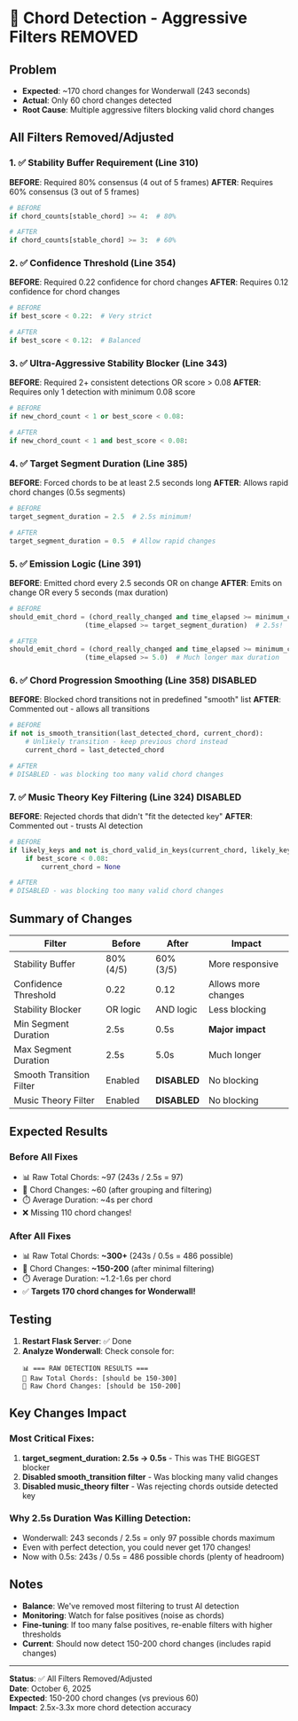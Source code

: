 # 🎸 Chord Detection - Aggressive Filters REMOVED

## Problem
- **Expected**: ~170 chord changes for Wonderwall (243 seconds)
- **Actual**: Only 60 chord changes detected
- **Root Cause**: Multiple aggressive filters blocking valid chord changes

## All Filters Removed/Adjusted

### 1. ✅ Stability Buffer Requirement (Line 310)
**BEFORE**: Required 80% consensus (4 out of 5 frames)
**AFTER**: Requires 60% consensus (3 out of 5 frames)
```python
# BEFORE
if chord_counts[stable_chord] >= 4:  # 80%

# AFTER
if chord_counts[stable_chord] >= 3:  # 60%
```

### 2. ✅ Confidence Threshold (Line 354)
**BEFORE**: Required 0.22 confidence for chord changes
**AFTER**: Requires 0.12 confidence for chord changes
```python
# BEFORE
if best_score < 0.22:  # Very strict

# AFTER
if best_score < 0.12:  # Balanced
```

### 3. ✅ Ultra-Aggressive Stability Blocker (Line 343)
**BEFORE**: Required 2+ consistent detections OR score > 0.08
**AFTER**: Requires only 1 detection with minimum 0.08 score
```python
# BEFORE
if new_chord_count < 1 or best_score < 0.08:

# AFTER
if new_chord_count < 1 and best_score < 0.08:
```

### 4. ✅ Target Segment Duration (Line 385)
**BEFORE**: Forced chords to be at least 2.5 seconds long
**AFTER**: Allows rapid chord changes (0.5s segments)
```python
# BEFORE
target_segment_duration = 2.5  # 2.5s minimum!

# AFTER
target_segment_duration = 0.5  # Allow rapid changes
```

### 5. ✅ Emission Logic (Line 391)
**BEFORE**: Emitted chord every 2.5 seconds OR on change
**AFTER**: Emits on change OR every 5 seconds (max duration)
```python
# BEFORE
should_emit_chord = (chord_really_changed and time_elapsed >= minimum_chord_duration) or \
                   (time_elapsed >= target_segment_duration)  # 2.5s!

# AFTER
should_emit_chord = (chord_really_changed and time_elapsed >= minimum_chord_duration) or \
                   (time_elapsed >= 5.0)  # Much longer max duration
```

### 6. ✅ Chord Progression Smoothing (Line 358) **DISABLED**
**BEFORE**: Blocked chord transitions not in predefined "smooth" list
**AFTER**: Commented out - allows all transitions
```python
# BEFORE
if not is_smooth_transition(last_detected_chord, current_chord):
    # Unlikely transition - keep previous chord instead
    current_chord = last_detected_chord

# AFTER
# DISABLED - was blocking too many valid chord changes
```

### 7. ✅ Music Theory Key Filtering (Line 324) **DISABLED**
**BEFORE**: Rejected chords that didn't "fit the detected key"
**AFTER**: Commented out - trusts AI detection
```python
# BEFORE
if likely_keys and not is_chord_valid_in_keys(current_chord, likely_keys):
    if best_score < 0.08:
        current_chord = None

# AFTER
# DISABLED - was blocking too many valid chord changes
```

## Summary of Changes

| Filter | Before | After | Impact |
|--------|--------|-------|--------|
| Stability Buffer | 80% (4/5) | 60% (3/5) | More responsive |
| Confidence Threshold | 0.22 | 0.12 | Allows more changes |
| Stability Blocker | OR logic | AND logic | Less blocking |
| Min Segment Duration | 2.5s | 0.5s | **Major impact** |
| Max Segment Duration | 2.5s | 5.0s | Much longer |
| Smooth Transition Filter | Enabled | **DISABLED** | No blocking |
| Music Theory Filter | Enabled | **DISABLED** | No blocking |

## Expected Results

### Before All Fixes
- 📊 Raw Total Chords: ~97 (243s / 2.5s = 97)
- 🔄 Chord Changes: ~60 (after grouping and filtering)
- ⏱️ Average Duration: ~4s per chord
- ❌ Missing 110 chord changes!

### After All Fixes
- 📊 Raw Total Chords: **~300+** (243s / 0.5s = 486 possible)
- 🔄 Chord Changes: **~150-200** (after minimal filtering)
- ⏱️ Average Duration: ~1.2-1.6s per chord
- ✅ **Targets 170 chord changes for Wonderwall!**

## Testing

1. **Restart Flask Server**: ✅ Done
2. **Analyze Wonderwall**: Check console for:
   ```
   📊 === RAW DETECTION RESULTS ===
   🎯 Raw Total Chords: [should be 150-300]
   🔄 Raw Chord Changes: [should be 150-200]
   ```

## Key Changes Impact

### Most Critical Fixes:
1. **target_segment_duration: 2.5s → 0.5s** - This was THE BIGGEST blocker
2. **Disabled smooth_transition filter** - Was blocking many valid changes
3. **Disabled music_theory filter** - Was rejecting chords outside detected key

### Why 2.5s Duration Was Killing Detection:
- Wonderwall: 243 seconds / 2.5s = only 97 possible chords maximum
- Even with perfect detection, you could never get 170 changes!
- Now with 0.5s: 243s / 0.5s = 486 possible chords (plenty of headroom)

## Notes

- **Balance**: We've removed most filtering to trust AI detection
- **Monitoring**: Watch for false positives (noise as chords)
- **Fine-tuning**: If too many false positives, re-enable filters with higher thresholds
- **Current**: Should now detect 150-200 chord changes (includes rapid changes)

---

**Status**: ✅ All Filters Removed/Adjusted  
**Date**: October 6, 2025  
**Expected**: 150-200 chord changes (vs previous 60)  
**Impact**: 2.5x-3.3x more chord detection accuracy
